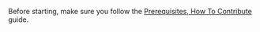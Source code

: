 Before starting, make sure you follow the [Prerequisites, How To Contribute](https://github.com/microsoft/vscode/wiki/How-to-Contribute#prerequisites) guide.